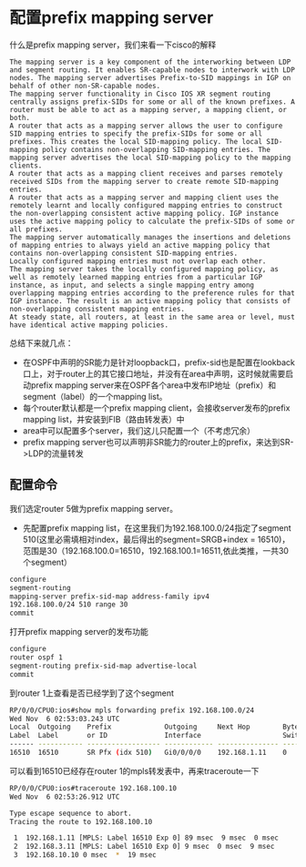 # 配置prefix mapping server

什么是prefix mapping server，我们来看一下cisco的解释
```text
The mapping server is a key component of the interworking between LDP and segment routing. It enables SR-capable nodes to interwork with LDP nodes. The mapping server advertises Prefix-to-SID mappings in IGP on behalf of other non-SR-capable nodes.
The mapping server functionality in Cisco IOS XR segment routing centrally assigns prefix-SIDs for some or all of the known prefixes. A router must be able to act as a mapping server, a mapping client, or both.
A router that acts as a mapping server allows the user to configure SID mapping entries to specify the prefix-SIDs for some or all prefixes. This creates the local SID-mapping policy. The local SID-mapping policy contains non-overlapping SID-mapping entries. The mapping server advertises the local SID-mapping policy to the mapping clients.
A router that acts as a mapping client receives and parses remotely received SIDs from the mapping server to create remote SID-mapping entries.
A router that acts as a mapping server and mapping client uses the remotely learnt and locally configured mapping entries to construct the non-overlapping consistent active mapping policy. IGP instance uses the active mapping policy to calculate the prefix-SIDs of some or all prefixes.
The mapping server automatically manages the insertions and deletions of mapping entries to always yield an active mapping policy that contains non-overlapping consistent SID-mapping entries.
Locally configured mapping entries must not overlap each other.
The mapping server takes the locally configured mapping policy, as well as remotely learned mapping entries from a particular IGP instance, as input, and selects a single mapping entry among overlapping mapping entries according to the preference rules for that IGP instance. The result is an active mapping policy that consists of non-overlapping consistent mapping entries.
At steady state, all routers, at least in the same area or level, must have identical active mapping policies.
```
总结下来就几点：
- 在OSPF中声明的SR能力是针对loopback口，prefix-sid也是配置在lookback口上，对于router上的其它接口地址，并没有在area中声明，这时候就需要启动prefix mapping server来在OSPF各个area中发布IP地址（prefix）和segment（label）的一个mapping list。
- 每个router默认都是一个prefix mapping client，会接收server发布的prefix mapping list，并安装到FIB（路由转发表）中
- area中可以配置多个server，我们这儿只配置一个（不考虑冗余）
- prefix mapping server也可以声明非SR能力的router上的prefix，来达到SR->LDP的流量转发

## 配置命令
我们选定router 5做为prefix mapping server。
- 先配置prefix mapping list，在这里我们为192.168.100.0/24指定了segment 510(这里必需填相对index，最后得出的segment=SRGB+index = 16510)，范围是30（192.168.100.0=16510，192.168.100.1=16511,依此类推，一共30个segment）
```bash
configure
segment-routing
mapping-server prefix-sid-map address-family ipv4
192.168.100.0/24 510 range 30
commit
```

打开prefix mapping server的发布功能
```bash
configure
router ospf 1
segment-routing prefix-sid-map advertise-local
commit
```

到router 1上查看是否已经学到了这个segment
```bash
RP/0/0/CPU0:ios#show mpls forwarding prefix 192.168.100.0/24
Wed Nov  6 02:53:03.243 UTC
Local  Outgoing    Prefix             Outgoing     Next Hop        Bytes
Label  Label       or ID              Interface                    Switched
------ ----------- ------------------ ------------ --------------- ------------
16510  16510       SR Pfx (idx 510)   Gi0/0/0/0    192.168.1.11    0
```
可以看到16510已经存在router 1的mpls转发表中，再来traceroute一下
```bash
RP/0/0/CPU0:ios#traceroute 192.168.100.10
Wed Nov  6 02:53:26.912 UTC

Type escape sequence to abort.
Tracing the route to 192.168.100.10

 1  192.168.1.11 [MPLS: Label 16510 Exp 0] 89 msec  9 msec  0 msec
 2  192.168.3.11 [MPLS: Label 16510 Exp 0] 9 msec  0 msec  9 msec
 3  192.168.10.10 0 msec  *  19 msec
```



